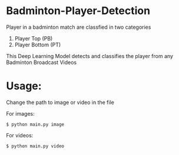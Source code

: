 # Badminton-Player-Detection

Player in a badminton match are classfied in two categories 
1) Player Top (PB)
2) Player Bottom (PT)

This Deep Learning Model detects and classifies the player from any Badminton Broadcast Videos

# Usage:

Change the path to image or video in the file

For images:

```$ python main.py image```

For videos:

```$ python main.py video```
